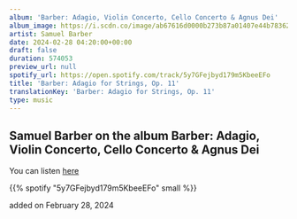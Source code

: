 ```yaml
---
album: 'Barber: Adagio, Violin Concerto, Cello Concerto & Agnus Dei'
album_image: https://i.scdn.co/image/ab67616d0000b273b87a01407e44b783622e513e
artist: Samuel Barber
date: 2024-02-28 04:20:00+00:00
draft: false
duration: 574053
preview_url: null
spotify_url: https://open.spotify.com/track/5y7GFejbyd179m5KbeeEFo
title: 'Barber: Adagio for Strings, Op. 11'
translationKey: 'Barber: Adagio for Strings, Op. 11'
type: music
---
```


## Samuel Barber on the album Barber: Adagio, Violin Concerto, Cello Concerto & Agnus Dei

You can listen [here](https://open.spotify.com/track/5y7GFejbyd179m5KbeeEFo)

{{% spotify "5y7GFejbyd179m5KbeeEFo" small %}}

added on February 28, 2024